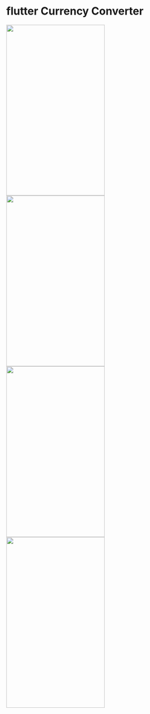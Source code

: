 # flutter Currency Converter


<p float="left">
<img src="https://user-images.githubusercontent.com/10207753/83059056-c466aa80-a072-11ea-8ed7-ec7c3834c1bb.png" width="260" height="450" /> 

<img src="https://user-images.githubusercontent.com/10207753/83059108-d47e8a00-a072-11ea-87d3-ffe0a5188403.png" width="260" height="450" />

<img src="https://user-images.githubusercontent.com/10207753/83059146-e19b7900-a072-11ea-855c-436bb3a64780.png" width="260" height="450" />

<img src="https://user-images.githubusercontent.com/10207753/83059192-f37d1c00-a072-11ea-99a3-c5506cddef69.png" width="260" height="450" />

</p>
